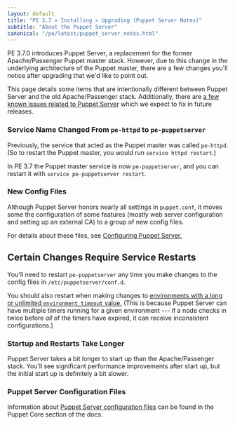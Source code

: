 ```yaml
---
layout: default
title: "PE 3.7 » Installing » Upgrading (Puppet Server Notes)"
subtitle: "About the Puppet Server"
canonical: "/pe/latest/puppet_server_notes.html"
---
```



PE 3.7.0 introduces Puppet Server, a replacement for the former Apache/Passenger Puppet master stack. However, due to this change in the underlying architecture of the Puppet master, there are a few changes you'll notice after upgrading that we'd like to point out.

This page details some items that are intentionally different between Puppet Server and the old Apache/Passenger stack. Additionally, there are [a few known issues related to Puppet Server](./release_notes.html#issues-related-to-puppet-server) which  we expect to fix in future releases.

### Service Name Changed From `pe-httpd` to `pe-puppetserver`

Previously, the service that acted as the Puppet master was called `pe-httpd`. (So to restart the Puppet master, you would run `service httpd restart`.) 

In PE 3.7 the Puppet master service is now `pe-puppetserver`, and you can restart it with `service pe-puppetserver restart`. 

### New Config Files

Although Puppet Server honors nearly all settings in `puppet.conf`, it moves some the configuration of some features (mostly web server configuration and setting up an external CA) to a group of new config files.

For details about these files, see [Configuring Puppet Server.](./puppet_server_config_files.html)

## Certain Changes Require Service Restarts

You'll need to restart `pe-puppetserver`  any time you make changes to the config files in `/etc/puppetserver/conf.d`. 

You should also restart when making changes to [environments with a long or unlimited `environment_timeout` value.](/puppet/3.7/reference/environments_configuring.html#environmenttimeout) (This is because Puppet Server can have multiple timers running for a given environment --- if a node checks in twice before _all_ of the timers have expired, it can receive inconsistent configurations.)

### Startup and Restarts Take Longer

Puppet Server takes a bit longer to start up than the Apache/Passenger stack. You’ll  see significant performance improvements after start up, but the initial start up is definitely a bit slower. 

### Puppet Server Configuration Files

Information about [Puppet Server configuration files](./puppet_server_config_files.html) can be found in the Puppet Core section of the docs.
        


